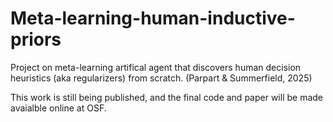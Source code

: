 # Meta-learning-human-inductive-priors
Project on meta-learning artifical agent that discovers human decision heuristics (aka regularizers) from scratch. (Parpart & Summerfield, 2025) 

This work is still being published, and the final code and paper will be made avaialble online at OSF.  
